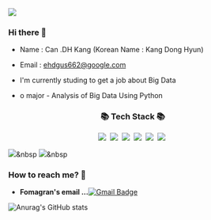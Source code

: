 <img src="https://capsule-render.vercel.app/api?type=waving&color=auto&height=300&section=header&text=Dong%20Hyun's%20portfolio&20fontSize=60&fontColor=FFFFFF" />


### Hi there 👋

 - Name : Can .DH Kang (Korean Name : Kang Dong Hyun)
 - Email : ehdgus662@google.com

 - I'm currently studing to get a job about Big Data
 - o major - Analysis of Big Data Using Python
   


<h3 align="center">📚 Tech Stack 📚</h3>
<p align="center">
 <img src="https://img.shields.io/badge/Python-3766AB?style=flat-square&logo=Python&logoColor=white"/></a>&nbsp
 <img src="https://img.shields.io/badge/Oracle-F80000?style=flat-square&logo=Oracle&logoColor=white"/></a>&nbsp
 <img src="https://img.shields.io/badge/R-276DC3?style=flat-square&logo=R&logoColor=white"/></a>&nbsp
 <img src="https://img.shields.io/badge/Jupyter-F37626?style=flat-square&logo=Jupyter&logoColor=white"/></a>&nbsp
 <img src="https://img.shields.io/badge/Anaconda-44A833?style=flat-square&logo=Anaconda&logoColor=white"/></a>&nbsp
 <img src="https://img.shields.io/badge/GitHub-181717?style=flat-square&logo=GitHub&logoColor=white"/></a>&nbsp
 
 <img src="https://img.shields.io/badge/Notion-000000?style=flat-square&logo=Notion&logoColor=white"/></a>&nbsp
 <img src="https://img.shields.io/badge/Adobe Illustrator-FF9A00?style=flat-square&logo=Adobe Illustrator&logoColor=white"/></a>&nbsp

### How to reach me? 🤔

-   **Fomagran's email ...**[![Gmail Badge](https://img.shields.io/badge/Gmail-d14836?style=flat-square&logo=Gmail&logoColor=white&link=mailto:ehdgus662@gmail.com)](mailto:ehdgus662@gmail.com)




![Anurag's GitHub stats](https://github-readme-stats.vercel.app/api?username=canh96&show_icons=true&theme=transparent)
